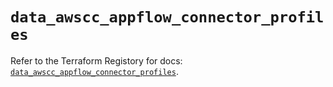 # `data_awscc_appflow_connector_profiles`

Refer to the Terraform Registory for docs: [`data_awscc_appflow_connector_profiles`](https://registry.terraform.io/providers/hashicorp/awscc/0.70.0/docs/data-sources/appflow_connector_profiles).
